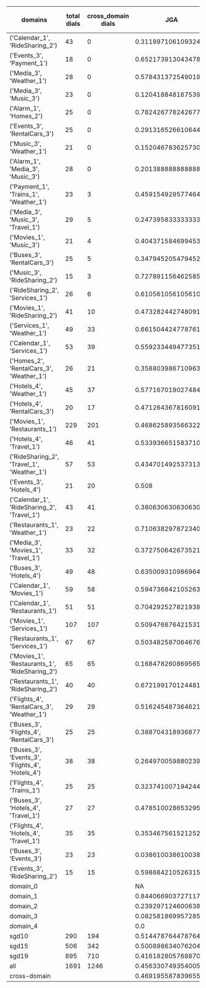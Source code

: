 | domains                                          |   total dials |   cross_domain dials | JGA                 | RSA                 | TA                 | CDTA                |   total turns |   cross-domain turns |
|--------------------------------------------------|---------------|----------------------|---------------------|---------------------|--------------------|---------------------|---------------|----------------------|
| ('Calendar_1', 'RideSharing_2')                  |            43 |                    0 | 0.31189710610932475 | 0.6894319131161228  | 0.819935691318328  | NA                  |           311 |                    0 |
| ('Events_3', 'Payment_1')                        |            18 |                    0 | 0.6521739130434783  | 0.9151730876605251  | 0.893719806763285  | NA                  |           207 |                    0 |
| ('Media_3', 'Weather_1')                         |            28 |                    0 | 0.5784313725490197  | 0.8456369982547993  | 0.8725490196078431 | NA                  |           204 |                    0 |
| ('Media_3', 'Music_3')                           |            23 |                    0 | 0.12041884816753927 | 0.47144187283852085 | 0.4973821989528796 | NA                  |           191 |                    0 |
| ('Alarm_1', 'Homes_2')                           |            25 |                    0 | 0.7824267782426778  | 0.9397103870788084  | 0.899581589958159  | NA                  |           239 |                    0 |
| ('Events_3', 'RentalCars_3')                     |            25 |                    0 | 0.2913165266106443  | 0.7549552775655712  | 0.6526610644257703 | NA                  |           357 |                    0 |
| ('Music_3', 'Weather_1')                         |            21 |                    0 | 0.15204678362573099 | 0.557785568215016   | 0.5672514619883041 | NA                  |           171 |                    0 |
| ('Alarm_1', 'Media_3', 'Music_3')                |            28 |                    0 | 0.2013888888888889  | 0.5826175073366082  | 0.6770833333333334 | NA                  |           288 |                    0 |
| ('Payment_1', 'Trains_1', 'Weather_1')           |            23 |                    3 | 0.4591549295774648  | 0.8570573220025519  | 0.7718309859154929 | 1.0                 |           355 |                    3 |
| ('Media_3', 'Music_3', 'Travel_1')               |            29 |                    5 | 0.24739583333333334 | 0.7068984829884016  | 0.7057291666666666 | 0.6                 |           384 |                    5 |
| ('Movies_1', 'Music_3')                          |            21 |                    4 | 0.40437158469945356 | 0.7304848567779599  | 0.7103825136612022 | 0.0                 |           183 |                    4 |
| ('Buses_3', 'RentalCars_3')                      |            25 |                    5 | 0.34794520547945207 | 0.8443852112449017  | 0.7041095890410959 | 0.2                 |           365 |                    5 |
| ('Music_3', 'RideSharing_2')                     |            15 |                    3 | 0.7278911564625851  | 0.9043566362715294  | 0.8639455782312925 | 0.6666666666666666  |           147 |                    3 |
| ('RideSharing_2', 'Services_1')                  |            26 |                    6 | 0.6105610561056105  | 0.9124049272486775  | 0.8481848184818482 | 0.0                 |           303 |                    6 |
| ('Movies_1', 'RideSharing_2')                    |            41 |                   10 | 0.4732824427480916  | 0.8537602406554011  | 0.7938931297709924 | 0.0                 |           393 |                   10 |
| ('Services_1', 'Weather_1')                      |            49 |                   33 | 0.661504424778761   | 0.9125735896862662  | 0.8672566371681416 | 0.5416666666666666  |           452 |                   48 |
| ('Calendar_1', 'Services_1')                     |            53 |                   39 | 0.5592334494773519  | 0.880434909006338   | 0.8066202090592335 | 0.32653061224489793 |           574 |                   49 |
| ('Homes_2', 'RentalCars_3', 'Weather_1')         |            26 |                   21 | 0.3588039867109635  | 0.7997704425204414  | 0.6578073089700996 | 0.45454545454545453 |           301 |                   22 |
| ('Hotels_4', 'Weather_1')                        |            45 |                   37 | 0.5771670190274841  | 0.8883095946712025  | 0.7949260042283298 | 0.4594594594594595  |           473 |                   37 |
| ('Hotels_4', 'RentalCars_3')                     |            20 |                   17 | 0.47126436781609193 | 0.9040173681739948  | 0.8735632183908046 | 0.17647058823529413 |           261 |                   17 |
| ('Movies_1', 'Restaurants_1')                    |           229 |                  201 | 0.4686258935663225  | 0.8541279539296261  | 0.7533756949960286 | 0.12639405204460966 |          2518 |                  269 |
| ('Hotels_4', 'Travel_1')                         |            46 |                   41 | 0.5339366515837104  | 0.8452765004798504  | 0.8122171945701357 | 0.36585365853658536 |           442 |                   41 |
| ('RideSharing_2', 'Travel_1', 'Weather_1')       |            57 |                   53 | 0.43470149253731344 | 0.8472839673503806  | 0.7686567164179104 | 0.4230769230769231  |           536 |                   78 |
| ('Events_3', 'Hotels_4')                         |            21 |                   20 | 0.508               | 0.887999799075748   | 0.808              | 0.55                |           250 |                   20 |
| ('Calendar_1', 'RideSharing_2', 'Travel_1')      |            43 |                   41 | 0.38063063063063063 | 0.7667942176870758  | 0.704954954954955  | 0.0                 |           444 |                   41 |
| ('Restaurants_1', 'Weather_1')                   |            23 |                   22 | 0.7106382978723405  | 0.9468304843304841  | 0.8553191489361702 | 0.6086956521739131  |           235 |                   23 |
| ('Media_3', 'Movies_1', 'Travel_1')              |            33 |                   32 | 0.37275064267352187 | 0.7815568079719012  | 0.7455012853470437 | 0.4375              |           389 |                   32 |
| ('Buses_3', 'Hotels_4')                          |            49 |                   48 | 0.6350093109869647  | 0.9030792794400788  | 0.8379888268156425 | 0.5                 |           537 |                   48 |
| ('Calendar_1', 'Movies_1')                       |            59 |                   58 | 0.5947368421052631  | 0.8920375903214497  | 0.8263157894736842 | 0.2318840579710145  |           570 |                   69 |
| ('Calendar_1', 'Restaurants_1')                  |            51 |                   51 | 0.7042925278219396  | 0.9431139801089299  | 0.8775834658187599 | 0.6333333333333333  |           629 |                   60 |
| ('Movies_1', 'Services_1')                       |           107 |                  107 | 0.5094768764215315  | 0.8683305918600034  | 0.7680060652009097 | 0.2222222222222222  |          1319 |                  198 |
| ('Restaurants_1', 'Services_1')                  |            67 |                   67 | 0.5034825870646766  | 0.8920241709593556  | 0.7800995024875622 | 0.14393939393939395 |          1005 |                  132 |
| ('Movies_1', 'Restaurants_1', 'RideSharing_2')   |            65 |                   65 | 0.16847826086956522 | 0.7042718100020335  | 0.6014492753623188 | 0.06358381502890173 |          1104 |                  173 |
| ('Restaurants_1', 'RideSharing_2')               |            40 |                   40 | 0.6721991701244814  | 0.9315940345573965  | 0.8485477178423236 | 0.0                 |           482 |                   40 |
| ('Flights_4', 'RentalCars_3', 'Weather_1')       |            29 |                   29 | 0.516245487364621   | 0.893093373862604   | 0.7292418772563177 | 0.4642857142857143  |           277 |                   56 |
| ('Buses_3', 'Flights_4', 'RentalCars_3')         |            25 |                   25 | 0.38870431893687707 | 0.826284927603386   | 0.6744186046511628 | 0.10638297872340426 |           301 |                   47 |
| ('Buses_3', 'Events_3', 'Flights_4', 'Hotels_4') |            38 |                   38 | 0.26497005988023953 | 0.7526634669979854  | 0.6781437125748503 | 0.23484848484848486 |           668 |                  132 |
| ('Flights_4', 'Trains_1')                        |            25 |                   25 | 0.3237410071942446  | 0.8411830990482669  | 0.7266187050359713 | 0.0                 |           278 |                   25 |
| ('Buses_3', 'Hotels_4', 'Travel_1')              |            27 |                   27 | 0.4785100286532951  | 0.8637749697295392  | 0.7736389684813754 | 0.4444444444444444  |           349 |                   54 |
| ('Flights_4', 'Hotels_4', 'Travel_1')            |            35 |                   35 | 0.3534675615212528  | 0.8429107712480077  | 0.6599552572706935 | 0.29411764705882354 |           447 |                   68 |
| ('Buses_3', 'Events_3')                          |            23 |                   23 | 0.03861003861003861 | 0.7068269375867405  | 0.6332046332046332 | 0.0                 |           259 |                   23 |
| ('Events_3', 'RideSharing_2')                    |            15 |                   15 | 0.5986842105263158  | 0.8636295995670994  | 0.7763157894736842 | 0.0                 |           152 |                   15 |
| domain_0                                         |               |                      | NA                  | NA                  | NA                 | NA                  |             0 |                    0 |
| domain_1                                         |               |                      | 0.8440669037271171  | 0.928962384638324   | 0.90860002634005   | NA                  |          7593 |                    0 |
| domain_2                                         |               |                      | 0.23929712460063898 | 0.7921845377339726  | 0.6659211927582535 | 0.2651162790697674  |          9390 |                 1505 |
| domain_3                                         |               |                      | 0.08258186995728524 | 0.7403901271572776  | 0.6373991457047935 | 0.14285714285714285 |          2107 |                  294 |
| domain_4                                         |               |                      | 0.0                 | 0.6768020525789582  | 0.6423076923076924 | 0.35185185185185186 |           260 |                   54 |
| sgd10                                            |           290 |                  194 | 0.5144787644787645  | 0.870315511808851   | 0.7924710424710425 | 0.38016528925619836 |          3108 |                  242 |
| sgd15                                            |           506 |                  342 | 0.5008986340762042  | 0.8407666030646851  | 0.7825305535585909 | 0.27654867256637167 |          5564 |                  452 |
| sgd19                                            |           895 |                  710 | 0.41618280576887057 | 0.8211389751625581  | 0.7346881438471624 | 0.20966350301984468 |         10678 |                 1159 |
| all                                              |          1691 |                 1246 | 0.4563307493540052  | 0.8346346784209853  | 0.7577260981912145 | 0.248246087425796   |         19350 |                 1853 |
| cross-domain                                     |               |                      | 0.46919558783965565 | 0.8510091213455508  | 0.7608286252354048 | 0.248246087425796   |         14868 |                 1853 |
